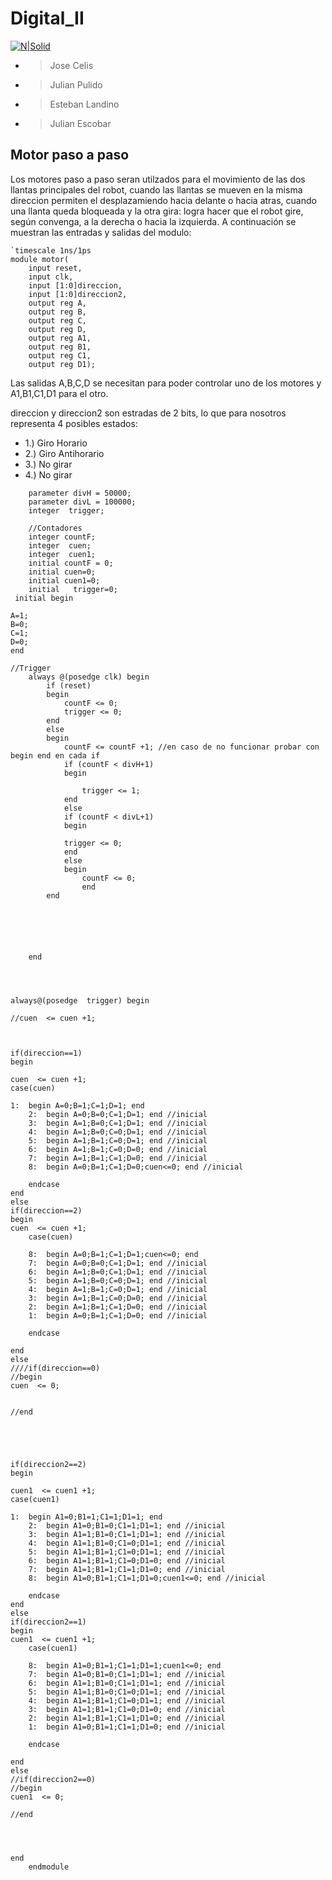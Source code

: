 # Digital_II
[![N|Solid](https://www.universidadesvirtuales.com.co/logos/original/logo-universidad-nacional-de-colombia.png)](https://www.universidadesvirtuales.com.co/logos/original/logo-universidad-nacional-de-colombia.png)

* >Jose Celis
* >Julian Pulido
* >Esteban Landino
* >Julian Escobar

## Motor paso a paso
Los motores paso a paso seran utilzados para el movimiento de las dos llantas principales del robot, cuando las llantas se mueven en la misma direccion permiten el desplazamiendo hacia delante o hacia atras, cuando una llanta queda bloqueada y la otra gira: logra hacer que el robot gire, según convenga, a la derecha o hacia la izquierda.
A continuación se muestran las entradas y salidas del modulo:
~~~
`timescale 1ns/1ps
module motor(
    input reset,
    input clk,
    input [1:0]direccion,   
    input [1:0]direccion2,
    output reg A, 
    output reg B,
    output reg C, 
    output reg D,
    output reg A1, 
    output reg B1,
    output reg C1, 
    output reg D1);
~~~
Las salidas A,B,C,D se necesitan para poder controlar uno de los motores y A1,B1,C1,D1 para el otro. 

direccion y direccion2 son estradas de 2 bits, lo que para nosotros representa 4 posibles estados:
* 1.) Giro Horario
* 2.) Giro Antihorario
* 3.) No girar
* 4.) No girar

```
    parameter divH = 50000; 
    parameter divL = 100000;
	integer  trigger;
	
	//Contadores
	integer countF;
	integer  cuen;
	integer  cuen1;
	initial countF = 0;
	initial cuen=0;
	initial cuen1=0;
	initial   trigger=0;
 initial begin

A=1;
B=0;
C=1;
D=0;
end

//Trigger
	always @(posedge clk) begin 
		if (reset) 
		begin 
			countF <= 0;
			trigger <= 0;
		end 
		else 
		begin
			countF <= countF +1; //en caso de no funcionar probar con begin end en cada if
			if (countF < divH+1)
			begin
			
				trigger <= 1;
			end
			else
			if (countF < divL+1)
			begin
			
			trigger <= 0;
			end
			else 
			begin
				countF <= 0;
				end
		end
		
		
    

		
		
	end
	
	
	
	
always@(posedge  trigger) begin

//cuen  <= cuen +1;



if(direccion==1)
begin

cuen  <= cuen +1;
case(cuen)

1:  begin A=0;B=1;C=1;D=1; end 
	2:  begin A=0;B=0;C=1;D=1; end //inicial
	3:  begin A=1;B=0;C=1;D=1; end //inicial
	4:  begin A=1;B=0;C=0;D=1; end //inicial
	5:  begin A=1;B=1;C=0;D=1; end //inicial
	6:  begin A=1;B=1;C=0;D=0; end //inicial
	7:  begin A=1;B=1;C=1;D=0; end //inicial
	8:  begin A=0;B=1;C=1;D=0;cuen<=0; end //inicial
	
	endcase
end	
else 
if(direccion==2)	
begin
cuen  <= cuen +1;
	case(cuen)

	8:  begin A=0;B=1;C=1;D=1;cuen<=0; end 
	7:  begin A=0;B=0;C=1;D=1; end //inicial
	6:  begin A=1;B=0;C=1;D=1; end //inicial
	5:  begin A=1;B=0;C=0;D=1; end //inicial
	4:  begin A=1;B=1;C=0;D=1; end //inicial
	3:  begin A=1;B=1;C=0;D=0; end //inicial
	2:  begin A=1;B=1;C=1;D=0; end //inicial
	1:  begin A=0;B=1;C=1;D=0; end //inicial
	
	endcase
	
end
else
////if(direccion==0)	
//begin
cuen  <= 0;
	
	
//end





if(direccion2==2)
begin

cuen1  <= cuen1 +1;
case(cuen1)

1:  begin A1=0;B1=1;C1=1;D1=1; end 
	2:  begin A1=0;B1=0;C1=1;D1=1; end //inicial
	3:  begin A1=1;B1=0;C1=1;D1=1; end //inicial
	4:  begin A1=1;B1=0;C1=0;D1=1; end //inicial
	5:  begin A1=1;B1=1;C1=0;D1=1; end //inicial
	6:  begin A1=1;B1=1;C1=0;D1=0; end //inicial
	7:  begin A1=1;B1=1;C1=1;D1=0; end //inicial
	8:  begin A1=0;B1=1;C1=1;D1=0;cuen1<=0; end //inicial
	
	endcase
end	
else
if(direccion2==1)	
begin
cuen1  <= cuen1 +1;
	case(cuen1)

	8:  begin A1=0;B1=1;C1=1;D1=1;cuen1<=0; end 
	7:  begin A1=0;B1=0;C1=1;D1=1; end //inicial
	6:  begin A1=1;B1=0;C1=1;D1=1; end //inicial
	5:  begin A1=1;B1=0;C1=0;D1=1; end //inicial
	4:  begin A1=1;B1=1;C1=0;D1=1; end //inicial
	3:  begin A1=1;B1=1;C1=0;D1=0; end //inicial
	2:  begin A1=1;B1=1;C1=1;D1=0; end //inicial
	1:  begin A1=0;B1=1;C1=1;D1=0; end //inicial
	
	endcase
	
end 
else
//if(direccion2==0)	
//begin
cuen1  <= 0;
		
//end

		
	
		
end
	endmodule
```
